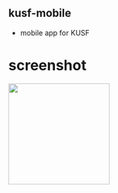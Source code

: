 

## kusf-mobile
* mobile app for KUSF

# screenshot 
<img src="https://user-images.githubusercontent.com/955730/28646683-e1d50d8c-7217-11e7-9c63-908e30b28d4b.png" width="200" ><img>

